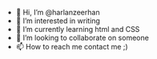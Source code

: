 - 👋 Hi, I’m @harlanzeerhan
- 👀 I’m interested in writing
- 🌱 I’m currently learning html and CSS
- 💞️ I’m looking to collaborate on someone
- 📫 How to reach me contact me ;)

<!---
harlanzeerhan/harlanzeerhan is a ✨ special ✨ repository because its `README.md` (this file) appears on your GitHub profile.
You can click the Preview link to take a look at your changes.
--->
